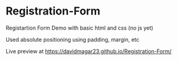 # Registration-Form
 
Registartion Form Demo with basic html and css (no js yet)

Used absolute positioning using padding, margin, etc 

Live preview at https://davidmagar23.github.io/Registration-Form/
